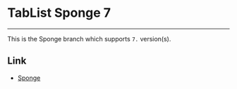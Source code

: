 # TabList Sponge 7

***

This is the Sponge branch which supports `7.` version(s).

## Link
* [Sponge](https://ore.spongepowered.org/montlikadani/%5BAnimated-Tab%5D---TabList)
